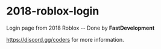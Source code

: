 # 2018-roblox-login
Login page from 2018 Roblox -- Done by **FastDevelopment**

https://discord.gg/coders for more information.
